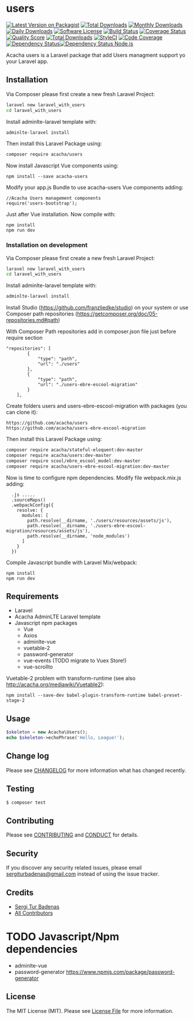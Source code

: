 # users

[![Latest Version on Packagist][ico-version]][link-packagist]
[![Total Downloads](https://poser.pugx.org/acacha/users/downloads.png)](https://packagist.org/packages/acacha/users)
[![Monthly Downloads](https://poser.pugx.org/acacha/users/d/monthly)](https://packagist.org/packages/acacha/users)
[![Daily Downloads](https://poser.pugx.org/acacha/users/d/daily)](https://packagist.org/packages/acacha/users)
[![Software License][ico-license]](LICENSE.md)
[![Build Status][ico-travis]][link-travis]
[![Coverage Status][ico-scrutinizer]][link-scrutinizer]
[![Quality Score][ico-code-quality]][link-code-quality]
[![Total Downloads][ico-downloads]][link-downloads]
[![StyleCI](https://styleci.io/repos/35628567/shield)](https://styleci.io/repos/35628567)
[![Code Coverage](https://scrutinizer-ci.com/g/acacha/users/badges/coverage.png?b=master)](https://scrutinizer-ci.com/g/acacha/users/?branch=master)
[![Dependency Status](https://www.versioneye.com/user/projects/593803c298442b00398eb8eb/badge.svg?style=flat-square)](https://www.versioneye.com/user/projects/593803c298442b00398eb8eb)[![Dependency Status Node.js](https://www.versioneye.com/user/projects/58483fc88c5dae0039a10ca5/badge.svg?style=flat-square)](https://www.versioneye.com/user/projects/58483fc88c5dae0039a10ca5)

Acacha users is a Laravel package that add Users managment support yo your Laravel app. 

## Installation

Via Composer please first create a new fresh Laravel Project:

``` bash
laravel new laravel_with_users
cd laravel_with_users
```

Install adminlte-laravel template with:

``` bash
adminlte-laravel install
```

Then install this Laravel Package using:

``` bash
composer require acacha/users
```

Now install Javascript Vue components using:

```
npm install --save acacha-users
```

Modify your app.js Bundle to use acacha-users Vue components adding:

```
//Acacha Users management components
require('users-bootstrap');
```

Just after Vue installation. Now compile with:

```
npm install
npm run dev
```

### Installation on development

Via Composer please first create a new fresh Laravel Project:

``` bash
laravel new laravel_with_users
cd laravel_with_users
```

Install adminlte-laravel template with:

``` bash
adminlte-laravel install
```

Install Studio (https://github.com/franzliedke/studio) on your system or use Composer path repositories (https://getcomposer.org/doc/05-repositories.md#path)

With Composer Path repositories add in composer.json file just before require section

```
"repositories": [
        {
            "type": "path",
            "url": "./users"
        },
        {
            "type": "path",
            "url": "./users-ebre-escool-migration"
        }
    ],
```

Create folders users and users-ebre-escool-migration with packages (you can clone it):

```
https://github.com/acacha/users
https://github.com/acacha/users-ebre-escool-migration
```

Then install this Laravel Package using:

``` bash
composer require acacha/stateful-eloquent:dev-master
composer require acacha/users:dev-master
composer require scool/ebre_escool_model:dev-master
composer require acacha/users-ebre-escool-migration:dev-master
```

Now is time to configure npm dependencies. Modify file webpack.mix.js adding:

```
  .js .....
  .sourceMaps()
  .webpackConfig({
    resolve: {
      modules: [
        path.resolve(__dirname, './users/resources/assets/js'),
        path.resolve(__dirname, './users-ebre-escool-migration/resources/assets/js'),
        path.resolve(__dirname, 'node_modules')
      ]
    }
  })
```

Compile Javascript bundle with Laravel Mix/webpack:

```
npm install
npm run dev
```

## Requirements

- Laravel
- Acacha AdminLTE Laravel template
- Javascript npm packages
  - Vue
  - Axios
  - adminlte-vue
  - vuetable-2
  - password-generator
  - vue-events (TODO migrate to Vuex Store!)
  - vue-scrollto
  
Vuetable-2 problem with transform-runtime (see also http://acacha.org/mediawiki/Vuetable2):

```
npm install --save-dev babel-plugin-transform-runtime babel-preset-stage-2
```

## Usage

``` php
$skeleton = new Acacha\Users();
echo $skeleton->echoPhrase('Hello, League!');
```

## Change log

Please see [CHANGELOG](CHANGELOG.md) for more information what has changed recently.

## Testing

``` bash
$ composer test
```

## Contributing

Please see [CONTRIBUTING](CONTRIBUTING.md) and [CONDUCT](CONDUCT.md) for details.

## Security

If you discover any security related issues, please email sergiturbadenas@gmail.com instead of using the issue tracker.

## Credits

- [Sergi Tur Badenas][link-author]
- [All Contributors][link-contributors]

# TODO Javascript/Npm dependencies

- adminlte-vue
- password-generator https://www.npmjs.com/package/password-generator

## License

The MIT License (MIT). Please see [License File](LICENSE.md) for more information.

[ico-version]: https://img.shields.io/packagist/v/acacha/users.svg?style=flat-square
[ico-license]: https://img.shields.io/badge/license-MIT-brightgreen.svg?style=flat-square
[ico-travis]: https://img.shields.io/travis/acacha/users/master.svg?style=flat-square
[ico-scrutinizer]: https://img.shields.io/scrutinizer/coverage/g/acacha/users.svg?style=flat-square
[ico-code-quality]: https://img.shields.io/scrutinizer/g/acacha/users.svg?style=flat-square
[ico-downloads]: https://img.shields.io/packagist/dt/acacha/users.svg?style=flat-square

[link-packagist]: https://packagist.org/packages/acacha/users
[link-travis]: https://travis-ci.org/acacha/users
[link-scrutinizer]: https://scrutinizer-ci.com/g/acacha/users/code-structure
[link-code-quality]: https://scrutinizer-ci.com/g/acacha/users
[link-downloads]: https://packagist.org/packages/acacha/users
[link-author]: https://github.com/acacha
[link-contributors]: ../../contributors
